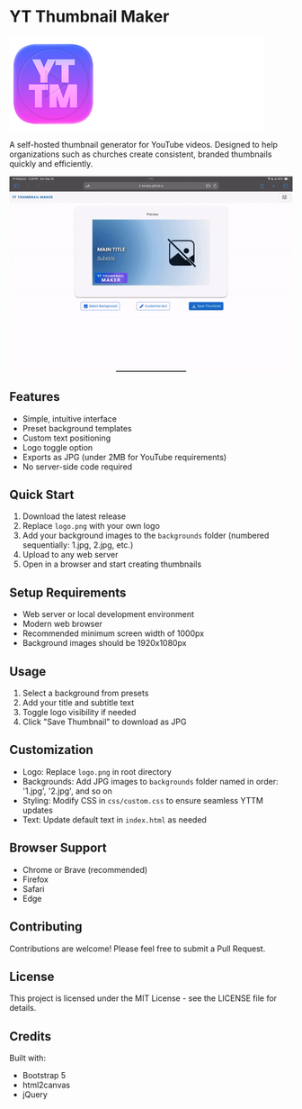 # YT Thumbnail Maker

![logo](https://raw.githubusercontent.com/KevDoy/ytThumbnailMaker/main/logo.png "YT Thumbnail Maker logo")

A self-hosted thumbnail generator for YouTube videos. Designed to help organizations such as churches create consistent, branded thumbnails quickly and efficiently.

![screenshot](https://github.com/KevDoy/ytThumbnailMaker/blob/main/_screenshots/preview.gif?raw=true "YT Thumbnail Maker Preview")

## Features
- Simple, intuitive interface
- Preset background templates
- Custom text positioning
- Logo toggle option
- Exports as JPG (under 2MB for YouTube requirements)
- No server-side code required

## Quick Start
1. Download the latest release
2. Replace `logo.png` with your own logo
3. Add your background images to the `backgrounds` folder (numbered sequentially: 1.jpg, 2.jpg, etc.)
4. Upload to any web server
5. Open in a browser and start creating thumbnails

## Setup Requirements
- Web server or local development environment
- Modern web browser
- Recommended minimum screen width of 1000px
- Background images should be 1920x1080px

## Usage
1. Select a background from presets
2. Add your title and subtitle text
3. Toggle logo visibility if needed
4. Click "Save Thumbnail" to download as JPG

## Customization
- Logo: Replace `logo.png` in root directory
- Backgrounds: Add JPG images to `backgrounds` folder named in order: '1.jpg', '2.jpg', and so on
- Styling: Modify CSS in `css/custom.css` to ensure seamless YTTM updates
- Text: Update default text in `index.html` as needed

## Browser Support
- Chrome or Brave (recommended)
- Firefox
- Safari
- Edge

## Contributing
Contributions are welcome! Please feel free to submit a Pull Request.

## License
This project is licensed under the MIT License - see the LICENSE file for details.

## Credits
Built with:
- Bootstrap 5
- html2canvas
- jQuery
